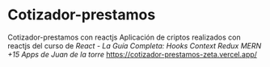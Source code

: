 # Cotizador-prestamos
Cotizador-prestamos con reactjs
Aplicación de criptos realizados con reactjs del curso de *React - La Guía Completa: Hooks Context Redux MERN +15 Apps de Juan de la torre* 
https://cotizador-prestamos-zeta.vercel.app/
